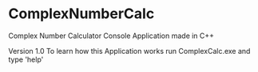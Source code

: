 # ComplexNumberCalc
Complex Number Calculator Console Application made in C++

Version 1.0
  To learn how this Application works run ComplexCalc.exe and type 'help'
